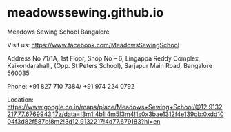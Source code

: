 # meadowssewing.github.io
Meadows Sewing School Bangalore

Visit us:
https://www.facebook.com/MeadowsSewingSchool

Address
No 71/1A, 1st Floor, Shop No – 6,
Lingappa Reddy Complex,
Kaikondarahalli, (Opp. St Peters School),
Sarjapur Main Road, Bangalore 560035

Phone:
+91 827 710 7384/ +91 974 224 0792

Location:
https://www.google.co.in/maps/place/Meadows+Sewing+School/@12.9132217,77.6769943,17z/data=!3m1!4b1!4m5!3m4!1s0x3bae1312f4e139db:0xdd1004f3d82f587b!8m2!3d12.9132217!4d77.679183?hl=en

